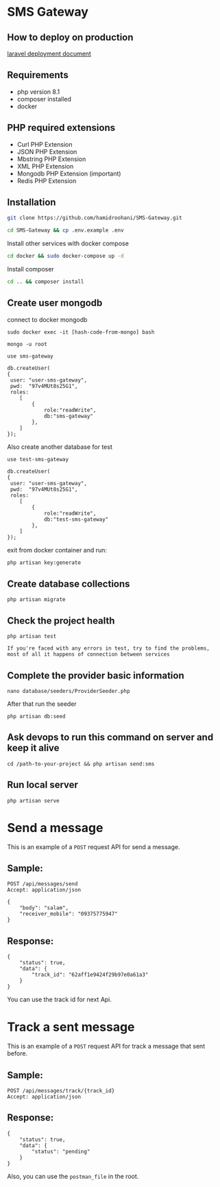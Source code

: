 # SMS Gateway

## How to deploy on production

[laravel deployment document](https://laravel.com/docs/9.x/deployment)


## Requirements

* php version 8.1
* composer installed
* docker

## PHP required extensions

* Curl PHP Extension
* JSON PHP Extension
* Mbstring PHP Extension
* XML PHP Extension
* Mongodb PHP Extension (important)
* Redis PHP Extension

## Installation

```bash
git clone https://github.com/hamidroohani/SMS-Gateway.git
```

```bash
cd SMS-Gateway && cp .env.example .env
```

Install other services with docker compose
```bash
cd docker && sudo docker-compose up -d
```

Install composer
```bash
cd .. && composer install
```

## Create user mongodb

connect to docker mongodb
```
sudo docker exec -it [hash-code-from-mongo] bash
```

```
mongo -u root
```

```
use sms-gateway
```

```
db.createUser(
{
 user: "user-sms-gateway",
 pwd:  "97v4MUt8s25G1",
 roles:
    [
        {
            role:"readWrite",
            db:"sms-gateway"
        },
    ]
});
```

Also create another database for test
```
use test-sms-gateway
```

```
db.createUser(
{
 user: "user-sms-gateway",
 pwd:  "97v4MUt8s25G1",
 roles:
    [
        {
            role:"readWrite",
            db:"test-sms-gateway"
        },
    ]
});
```

exit from docker container and run:
```bash
php artisan key:generate
```

## Create database collections
```
php artisan migrate
```

## Check the project health
```
php artisan test
```
`If you're faced with any errors in test, try to find the problems, most of all it happens of connection between services`

## Complete the provider basic information
```
nano database/seeders/ProviderSeeder.php
```
After that run the seeder
```
php artisan db:seed
```

## Ask devops to run this command on server and keep it alive
```
cd /path-to-your-project && php artisan send:sms
```

## Run local server
```
php artisan serve
```


# Send a message

This is an example of a `POST` request API for send a message.

## Sample:

````
POST /api/messages/send
Accept: application/json

{
    "body": "salam",
    "receiver_mobile": "09375775947"
}
````
## Response:

````
{
    "status": true,
    "data": {
        "track_id": "62aff1e9424f29b97e0a61a3"
    }
}
````

You can use the track id for next Api.


# Track a sent message

This is an example of a `POST` request API for track a message that sent before.

## Sample:

````
POST /api/messages/track/{track_id}
Accept: application/json
````
## Response:

````
{
    "status": true,
    "data": {
        "status": "pending"
    }
}
````


Also, you can use the `postman_file` in the root.
